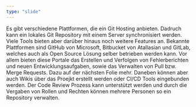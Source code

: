 ```yaml
---
type: "slide"
---
```


Es gibt verschiedene Plattformen, die ein Git Hosting anbieten. Dadruch kann ein lokales Git Repository mit einem Server synchronisiert werden. Viele Tools bieten aber darüber hinaus noch weitere Features an. 
Bekannte Plattformen sind GitHub von Microsoft, Bitbucket von Atallasian und GitLab, welches auch als Open Source Lösung selber betrieben werden kann.
Vor allem bieten diese Portale das Erstellen und Verfolgen von Fehlerberichten und neuen Entwicklungsaufgaben, sowie das Verwalten von Pull bzw. Merge Requests. Dazu auf der nächsten Folie mehr. Daneben können aber auch Wikis über das Proejkt erstellt werden oder CI/CD Tools eingebunden werden. Der Code Review Prozess kann unterstützt werden und durch die Vergaben von Rollen und Rechten können mehrere Personen so ein Repository verwalten.